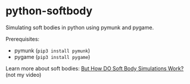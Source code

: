 # python-softbody
Simulating soft bodies in python using pymunk and pygame.

Prerequisites:
* pymunk (`pip3 install pymunk`)
* pygame (`pip3 install pygame`)

Learn more about soft bodies: [But How DO Soft Body Simulations Work?](https://www.youtube.com/watch?v=kyQP4t_wOGI) (not my video)
